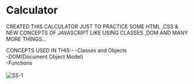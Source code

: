 # Calculator

CREATED THIS CALCULATOR JUST TO PRACTICE SOME HTML ,CSS & NEW CONCEPTS OF JAVASCRIPT LIKE USING CLASSES ,DOM AND MANY MORE THINGS...

CONCEPTS USED IN THIS:-
-Classes and Objects <br>
-DOM(Document Object Model) <br>
-Functions <br>
<br>
![SS-1](https://github.com/Ayush41/Calculator/assets/74952106/63dbfc38-241c-4519-943a-18065602d246)
